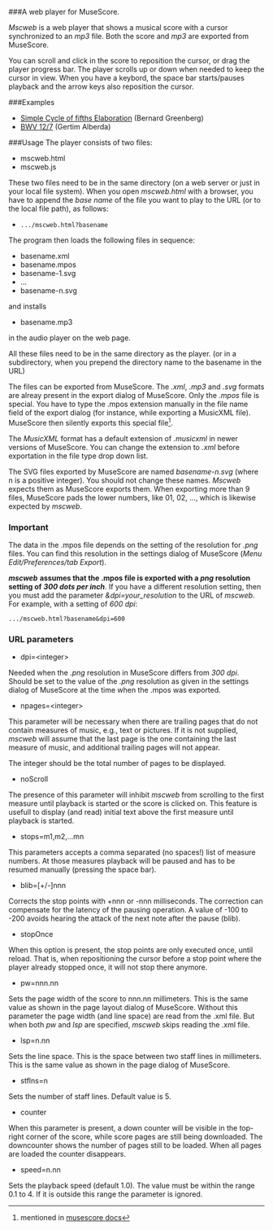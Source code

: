 ###A web player for MuseScore.

*Mscweb* is a web player that shows a musical score with a cursor synchronized to an *mp3* file.
Both the score and *mp3* are exported from MuseScore.

You can scroll and click in the score to reposition the cursor, or drag the player progress bar.
The player scrolls up or down when needed to keep the cursor in view.
When you have a keybord, the space bar starts/pauses playback and the arrow keys also reposition the
cursor.

###Examples
- [Simple Cycle of fifths Elaboration][2] (Bernard Greenberg)
- [BWV 12/7][3] (Gertim Alberda)

###Usage
The player consists of two files:

- mscweb.html
- mscweb.js

These two files need to be in the same directory (on a web server or just in your local file system).
When you open *mscweb.html* with a browser, you have to append the *base name* of the file you want
to play to the URL (or to the local file path), as follows:

- `.../mscweb.html?basename`

The program then loads the following files in sequence:

- basename.xml
- basename.mpos
- basename-1.svg
- \...
- basename-n.svg

and installs 

- basename.mp3

in the audio player on the web page.

All these files need to be in the same directory as the player.
(or in a subdirectory, when you prepend the directory name to the basename in the URL)

The files can be exported from MuseScore. The *.xml*, *.mp3* and *.svg* formats are alreay present
in the export dialog of MuseScore. Only the *.mpos* file is special.
You have to type the .mpos extension manually
in the file name field of the export dialog (for instance, while exporting a MusicXML file).
MuseScore then silently exports this special file[^1].

The *MusicXML* format has a default extension of *.musicxml* in newer versions of MuseScore.
You can change the extension to *.xml* before exportation in the file type drop down list.

The SVG files exported by MuseScore are named *basename-n.svg* (where n is a positive integer).
You should not change these names. *Mscweb* expects them as MuseScore exports them. When exporting
more than 9 files, MuseScore pads the lower numbers, like 01, 02, ..., which is likewise expected
by *mscweb*.

### Important
The data in the .mpos file depends on the setting of the resolution for *.png* files.
You can find this resolution in the settings dialog of MuseScore (*Menu Edit/Preferences/tab Export*).

***mscweb*** **assumes that the .mpos file is exported with a *png* resolution setting of**
***300 dots per inch***.
If you have a different resolution setting, then you must add the parameter *&dpi=your_resolution* to
the URL of *mscweb*. For example, with a setting of *600 dpi*:

`.../mscweb.html?basename&dpi=600`

### URL parameters

- dpi=&lt;integer&gt;

Needed when the *.png* resolution in MuseScore differs from *300 dpi*. Should be set to the value
of the *.png* resolution as given in the settings dialog of MuseScore at the time when
the .mpos was exported.

- npages=&lt;integer&gt;

This parameter will be necessary when there are trailing pages that do not contain 
measures of music, e.g., text or pictures. If it is not supplied, 
*mscweb* will assume that the last page is the one containing the last measure of music, 
and additional trailing pages will not appear.

The integer should be the total number of pages to be displayed.

- noScroll

The presence of this parameter will inhibit *mscweb* from scrolling to the first measure
until playback is started or the score is clicked on. This feature is usefull to display
(and read) initial text above the first measure until playback is started.

- stops=m1,m2,...mn

This parameters accepts a comma separated (no spaces!) list of measure numbers. At those
measures playback will be paused and has to be resumed manually (pressing the space bar).

- blib=[+/-]nnn

Corrects the stop points with +nnn or -nnn milliseconds. The correction can compensate
for the latency of the pausing operation. A value of -100 to -200 avoids hearing the
attack of the next note after the pause (blib).

- stopOnce

When this option is present, the stop points are only executed once, until reload.
That is, when repositioning the cursor before a stop point where the player already
stopped once, it will not stop there anymore.

- pw=nnn.nn

Sets the page width of the score to nnn.nn millimeters. This is the same value
as shown in the page layout dialog of MuseScore.
Without this parameter the page width (and line space) are read from the .xml file.
But when both *pw* and *lsp* are specified, *mscweb* skips reading the .xml file.

- lsp=n.nn

Sets the line space. This is the space between two staff lines in millimeters. This is
the same value as shown in the page dialog of MuseScore.

- stflns=n

Sets the number of staff lines. Default value is 5.

- counter

When this parameter is present, a down counter will be visible in the top-right corner of
the score, while score pages are still being downloaded. The downcounter shows the 
number of pages still to be loaded. When all pages are loaded the counter disappears.

- speed=n.nn

Sets the playback speed (default 1.0). The value must be within the range 0.1 to 4.
If it is outside this range the parameter is ignored.

[^1]: mentioned in [musescore docs][1]

[1]:https://musescore.org/en/handbook/3/command-line-options#Batch_conversion_job_JSON_format
[2]:https://bernardgreenberg.com/Scores/6023045.html
[3]:https://www.bach-chorales.info/BachChorales/B340.html